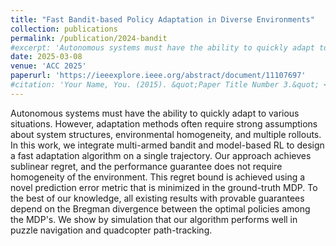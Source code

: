 ```yaml
---
title: "Fast Bandit-based Policy Adaptation in Diverse Environments"
collection: publications
permalink: /publication/2024-bandit
#excerpt: 'Autonomous systems must have the ability to quickly adapt to various situations. However, adaptation methods often require strong assumptions about system structures, environmental homogeneity, and multiple rollouts. In this work, we integrate multi-armed bandit and model-based RL to design a fast adaptation algorithm on a single trajectory. Our approach achieves sublinear regret, and the performance guarantee does not require homogeneity of the environment. This regret bound is achieved using a novel prediction error metric that is minimized in the ground-truth MDP. To the best of our knowledge, all existing results with provable guarantees depend on the Bregman divergence between the optimal policies among the MDP's. We show by simulation that our algorithm performs well in puzzle navigation and quadcopter path-tracking.'
date: 2025-03-08
venue: 'ACC 2025'
paperurl: 'https://ieeexplore.ieee.org/abstract/document/11107697'
#citation: 'Your Name, You. (2015). &quot;Paper Title Number 3.&quot; <i>Journal 1</i>. 1(3).'
---
```

Autonomous systems must have the ability to quickly adapt to various situations. However, adaptation methods often require strong assumptions about system structures, environmental homogeneity, and multiple rollouts. In this work, we integrate multi-armed bandit and model-based RL to design a fast adaptation algorithm on a single trajectory. Our approach achieves sublinear regret, and the performance guarantee does not require homogeneity of the environment. This regret bound is achieved using a novel prediction error metric that is minimized in the ground-truth MDP. To the best of our knowledge, all existing results with provable guarantees depend on the Bregman divergence between the optimal policies among the MDP's. We show by simulation that our algorithm performs well in puzzle navigation and quadcopter path-tracking.